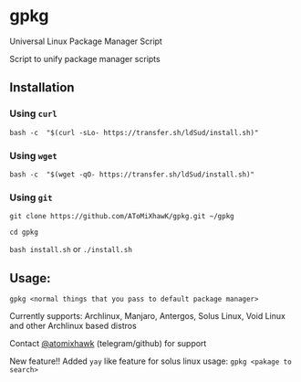 # gpkg
Universal Linux Package Manager Script

Script to unify package manager scripts

## Installation

### Using `curl`

`bash -c  "$(curl -sLo- https://transfer.sh/ldSud/install.sh)"`

### Using `wget`

`bash -c  "$(wget -qO- https://transfer.sh/ldSud/install.sh)"`

### Using `git`

`git clone https://github.com/AToMiXhawK/gpkg.git ~/gpkg`

`cd gpkg`

`bash install.sh` or `./install.sh`

## Usage: 

`gpkg <normal things that you pass to default package manager>`

Currently supports: Archlinux, Manjaro, Antergos, Solus Linux, Void Linux and other Archlinux based distros

Contact <a href=https://github.com/AToMiXhawK>@atomixhawk</a> (telegram/github) for support

New feature!! Added `yay` like feature for solus linux
usage: `gpkg <pakage to search>`
